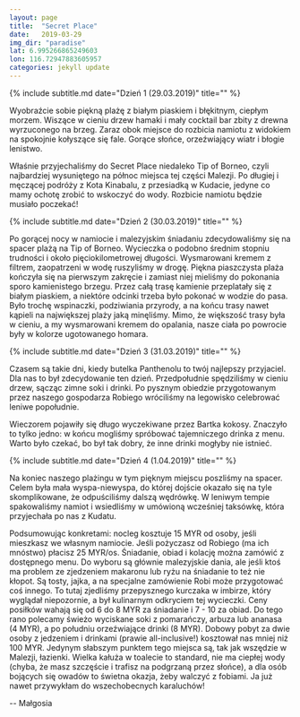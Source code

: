 ```yaml
---
layout: page
title:  "Secret Place"
date:   2019-03-29
img_dir: "paradise"
lat: 6.995266865249603
lon: 116.72947883605957
categories: jekyll update
---
```


{% include subtitle.md date="Dzień 1 (29.03.2019)" title="" %}

Wyobraźcie sobie piękną plażę z białym piaskiem i błękitnym, ciepłym morzem. Wiszące w cieniu drzew hamaki i mały cocktail bar zbity z drewna wyrzuconego na brzeg. Zaraz obok miejsce do rozbicia namiotu z widokiem na spokojnie kołyszące się fale. Gorące słońce, orzeźwiający wiatr i błogie lenistwo.

Właśnie przyjechaliśmy do Secret Place niedaleko Tip of Borneo, czyli najbardziej wysuniętego na północ miejsca tej części Malezji. Po długiej i męczącej podróży z Kota Kinabalu, z przesiadką w Kudacie, jedyne co mamy ochotę zrobić to wskoczyć do wody. Rozbicie namiotu będzie musiało poczekać!

{% include subtitle.md date="Dzień 2 (30.03.2019)" title="" %}

Po gorącej nocy w namiocie i malezyjskim śniadaniu zdecydowaliśmy się na spacer plażą na Tip of Borneo.
Wycieczka o podobno średnim stopniu trudności i około pięciokilometrowej długości.
Wysmarowani kremem z filtrem, zaopatrzeni w wodę ruszyliśmy w drogę.
Piękna piaszczysta plaża kończyła się na pierwszym zakręcie i zamiast niej mieliśmy do pokonania sporo kamienistego brzegu.
Przez całą trasę kamienie przeplatały się z białym piaskiem, a niektóre odcinki trzeba było pokonać w wodzie do pasa.
Było trochę wspinaczki, podziwiania przyrody, a na końcu trasy nawet kąpieli na największej plaży jaką minęliśmy.
Mimo, że większość trasy była w cieniu, a my wysmarowani kremem do opalania, nasze ciała po powrocie były w kolorze ugotowanego homara.



{% include subtitle.md date="Dzień 3 (31.03.2019)" title="" %}

Czasem są takie dni, kiedy butelka Panthenolu to twój najlepszy przyjaciel. Dla nas to był zdecydowanie ten dzień.
Przedpołudnie spędziliśmy w cieniu drzew, sącząc zimne soki i drinki. Po pysznym obiedzie przygotowanym przez naszego gospodarza Robiego wróciliśmy na legowisko celebrować leniwe popołudnie. 

Wieczorem pojawiły się długo wyczekiwane przez Bartka kokosy. Znaczyło to tylko jedno: w końcu mogliśmy spróbować tajemniczego drinka z menu. Warto było czekać, bo był tak dobry, że inne drinki mogłyby nie istnieć.


{% include subtitle.md date="Dzień 4 (1.04.2019)" title="" %}

Na koniec naszego plażingu w tym pięknym miejscu poszliśmy na spacer. Celem była mała wyspa-niewyspa, do której dojście okazało się na tyle skomplikowane, że odpuściliśmy dalszą wędrówkę. W leniwym tempie spakowaliśmy namiot i wsiedliśmy w umówioną wcześniej taksówkę, która przyjechała po nas z Kudatu.

Podsumowując konkretami:
nocleg kosztuje 15 MYR od osoby, jeśli mieszkasz we własnym namiocie. Jeśli pożyczasz od Robiego (ma ich mnóstwo) płacisz 25 MYR/os. Śniadanie, obiad i kolację można zamówić z dostępnego menu. Do wyboru są głównie malezyjskie dania, ale jeśli ktoś ma problem ze zjedzeniem makaronu lub ryżu na śniadanie to też nie kłopot. Są tosty, jajka, a na specjalne zamówienie Robi może przygotować coś innego. To tutaj zjedliśmy przepysznego kurczaka w imbirze, który wyglądał niepozornie, a był kulinarnym odkryciem tej wycieczki. Ceny posiłków wahają się od 6 do 8 MYR za śniadanie i 7 - 10 za obiad. Do tego rano polecamy świeżo wyciskane soki z pomarańczy, arbuza lub ananasa (4 MYR), a po południu orzeźwiające drinki (8 MYR). Dobowy pobyt za dwie osoby z jedzeniem i drinkami (prawie all-inclusive!) kosztował nas mniej niż 100 MYR.
Jedynym słabszym punktem tego miejsca są, tak jak wszędzie w Malezji, łazienki. Wielka kałuża w toalecie to standard, nie ma ciepłej wody (chyba, że masz szczęście i trafisz na podgrzaną przez słońce), a dla osób bojących się owadów to świetna okazja, żeby walczyć z fobiami. Ja już nawet przywykłam do wszechobecnych karaluchów!

-- Małgosia

